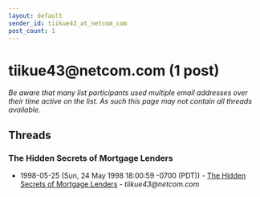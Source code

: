 ```yaml
---
layout: default
sender_id: tiikue43_at_netcom_com
post_count: 1
---
```


# tiikue43<span>@</span>netcom.com (1 post)

_Be aware that many list participants used multiple email addresses over their time active on the list. As such this page may not contain all threads available._

## Threads

### The Hidden Secrets of Mortgage Lenders
+ 1998-05-25 (Sun, 24 May 1998 18:00:59 -0700 (PDT)) - [The Hidden Secrets of Mortgage Lenders](/archive/1998/05/0b675fb0c50cc331a2d6437bd11b4cd3d30707e9eff53a18d12fa3b58433676d) - _tiikue43@netcom.com_

